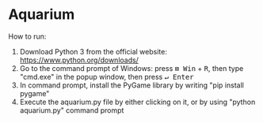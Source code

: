 # Aquarium

How to run:
1. Download Python 3 from the official website: https://www.python.org/downloads/
2. Go to the command prompt of Windows: press <kbd>⊞ Win</kbd> + <kbd>R</kbd>, then type "cmd.exe" in the popup window, then press <kbd>↵ Enter</kbd>
3. In command prompt, install the PyGame library by writing "pip install pygame"
4. Execute the aquarium.py file by either clicking on it, or by using "python aquarium.py" command prompt


